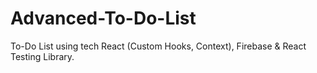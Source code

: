 # Advanced-To-Do-List
To-Do List using tech React (Custom Hooks, Context), Firebase &amp; React Testing Library.
